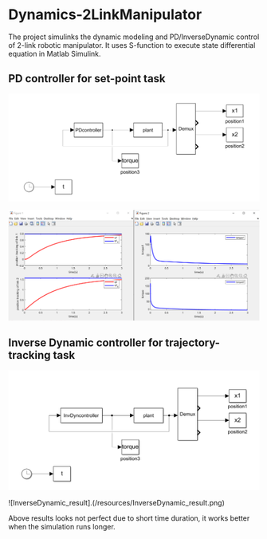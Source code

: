 # Dynamics-2LinkManipulator
The project simulinks the dynamic modeling and PD/InverseDynamic control of 2-link robotic manipulator. It uses S-function to execute state differential equation in Matlab Simulink.

## PD controller for set-point task

![PD_simulink](/resources/PD_simulink.png)

![PD_result](/resources//PD_result.png)

## Inverse Dynamic controller for trajectory-tracking task

![InverseDynamic_simulink](/resources/InverseDynamic_simulink.png)

![InverseDynamic_result].(/resources/InverseDynamic_result.png)



Above results looks not perfect due to short time duration, it works better when the simulation runs longer.
